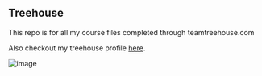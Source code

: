 ## Treehouse

This repo is for all my course files completed through teamtreehouse.com

Also checkout my treehouse profile [here](https://teamtreehouse.com/dermotwilson).


![image](https://user-images.githubusercontent.com/65727152/82684374-612be100-9c4a-11ea-96ba-3921de5f0520.png)
